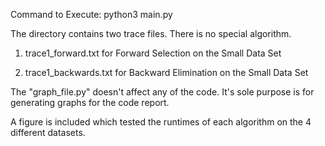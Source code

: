 Command to Execute: python3 main.py

The directory contains two trace files.
There is no special algorithm.

1) trace1_forward.txt for Forward Selection on the Small Data Set

2) trace1_backwards.txt for Backward Elimination on the Small Data Set

The "graph_file.py" doesn't affect any of the code. It's sole purpose is for generating graphs for the code report.

A figure is included which tested the runtimes of each algorithm on the 4 different datasets.
